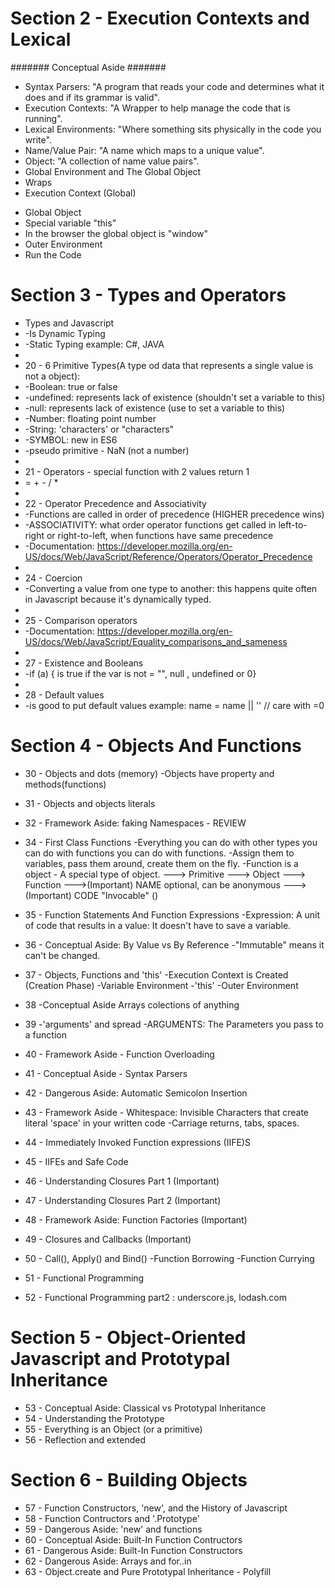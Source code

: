 # Section 2 - Execution Contexts and Lexical

####### Conceptual Aside #######

* Syntax Parsers: "A program that reads your code and determines what it does and if its grammar is valid".
* Execution Contexts: "A Wrapper to help manage the code that is running".
* Lexical Environments: "Where something sits physically in the code you write".
* Name/Value Pair: "A name which maps to a unique value".
* Object: "A collection of name value pairs".
* Global Environment and The Global Object
* Wraps
* Execution Context (Global)
 - Global Object
 - Special variable "this"
 - In the browser the global object is "window"
 - Outer Environment
 - Run the Code

# Section 3 - Types and Operators

* Types and Javascript
*  -Is Dynamic Typing
*  -Static Typing example: C#, JAVA
* 
* 20 - 6 Primitive Types(A type od data that represents a single value is not a object):
*  -Boolean: true or false
*  -undefined: represents lack of existence (shouldn't set a variable to this)
*  -null: represents lack of existence (use to set a variable to this)
*  -Number: floating point number
*  -String: 'characters' or "characters"
*  -SYMBOL: new in ES6
*  -pseudo primitive - NaN (not a number)
* 
* 21 - Operators  - special function with 2 values return 1
*  = + - / *
* 
* 22 - Operator Precedence and Associativity
*  -Functions are called in order of precedence (HIGHER precedence wins)
*  -ASSOCIATIVITY: what order operator functions get called in left-to-right or right-to-left, when functions have     same precedence
*  -Documentation: https://developer.mozilla.org/en-US/docs/Web/JavaScript/Reference/Operators/Operator_Precedence
* 
* 24 - Coercion
*  -Converting a value from one type to another: this happens quite often in Javascript because it's dynamically typed.
* 
* 25 - Comparison operators 
*  -Documentation: https://developer.mozilla.org/en-US/docs/Web/JavaScript/Equality_comparisons_and_sameness
* 
* 27 - Existence and Booleans
*  -if (a) { is true if the var is not = "", null , undefined or 0}
* 
* 28 - Default values
*  -is good to put default values example: name = name || '<Your default value>' // care with =0 
 
# Section 4 - Objects And Functions

* 30 - Objects and dots (memory)
    -Objects have property and methods(functions)

* 31 - Objects and objects literals
* 32 - Framework Aside: faking Namespaces - REVIEW

* 34 - First Class Functions 
     -Everything you can do with other types you can do with functions you can do with functions.
     -Assign them to variables, pass them around, create them on the fly.
     -Function is a object - A special type of object.
   ---> Primitive
   ---> Object
   ---> Function
   --->(Important) NAME optional, can be anonymous
   --->(Important) CODE "Invocable" ()
* 35 - Function Statements And Function Expressions
    -Expression: A unit of code that results in a value: It doesn't have to save a variable.

* 36 - Conceptual Aside: By Value vs By Reference
    -"Immutable" means it can't be changed.

* 37 - Objects, Functions and 'this'
    -Execution Context is Created (Creation Phase)
    -Variable Environment
    -'this'
    -Outer Environment

* 38 -Conceptual Aside Arrays colections of anything
* 39 -'arguments' and spread
     -ARGUMENTS: The Parameters you pass to a function

* 40 - Framework Aside - Function Overloading
* 41 - Conceptual Aside - Syntax Parsers
* 42 - Dangerous Aside: Automatic Semicolon Insertion
* 43 - Framework Aside - Whitespace: Invisible Characters that create literal 'space' in your written code 
      -Carriage returns, tabs, spaces.
* 44 - Immediately Invoked Function expressions (IIFE)S
* 45 - IIFEs and Safe Code
* 46 - Understanding Closures Part 1 (Important)
* 47 - Understanding Closures Part 2 (Important)
* 48 - Framework Aside: Function Factories (Important)
* 49 - Closures and Callbacks (Important)
* 50 - Call(), Apply() and Bind()
      -Function Borrowing 
      -Function Currying

* 51 - Functional Programming
* 52 - Functional Programming part2 : underscore.js, lodash.com

# Section 5 - Object-Oriented Javascript and Prototypal Inheritance

* 53 - Conceptual Aside: Classical vs Prototypal Inheritance
* 54 - Understanding the Prototype
* 55 - Everything is an Object (or a primitive)
* 56 - Reflection and extended

# Section 6 - Building Objects

* 57 - Function Constructors, 'new', and the History of Javascript
* 58 - Function Contructors and '.Prototype'
* 59 - Dangerous Aside: 'new' and functions
* 60 - Conceptual Aside: Built-In Function Contructors
* 61 - Dangerous Aside: Built-In Function Constructors
* 62 - Dangerous Aside: Arrays and for..in 
* 63 - Object.create and Pure Prototypal Inheritance - Polyfill
